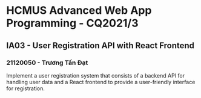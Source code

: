 # HCMUS Advanced Web App Programming - CQ2021/3

## IA03 - User Registration API with React Frontend

### 21120050 - Trương Tấn Đạt


Implement a user registration system that consists of a backend API for handling user data and a React frontend to provide a user-friendly interface for registration.